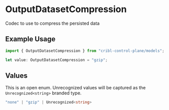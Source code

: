 # OutputDatasetCompression

Codec to use to compress the persisted data

## Example Usage

```typescript
import { OutputDatasetCompression } from "cribl-control-plane/models";

let value: OutputDatasetCompression = "gzip";
```

## Values

This is an open enum. Unrecognized values will be captured as the `Unrecognized<string>` branded type.

```typescript
"none" | "gzip" | Unrecognized<string>
```